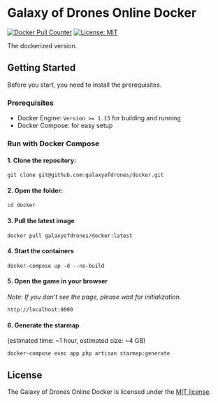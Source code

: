 # Galaxy of Drones Online Docker

[![Docker Pull Counter](https://img.shields.io/docker/pulls/galaxyofdrones/docker.svg)](https://hub.docker.com/r/galaxyofdrones/docker)
[![License: MIT](https://img.shields.io/badge/License-MIT-brightgreen.svg)](https://opensource.org/licenses/MIT)

The dockerized version.

## Getting Started

Before you start, you need to install the prerequisites.

### Prerequisites

- Docker Engine: `Version >= 1.13` for building and running
- Docker Compose: for easy setup

### Run with Docker Compose



#### 1. Clone the repository:

```
git clone git@github.com:galaxyofdrones/docker.git
```

#### 2. Open the folder:

```
cd docker
```

#### 3. Pull the latest image

```
docker pull galaxyofdrones/docker:latest
```

#### 4. Start the containers

```
docker-compose up -d --no-build
```

#### 5. Open the game in your browser

*Note: If you don't see the page, please wait for initialization.*

```
http://localhost:8000
```

#### 6. Generate the starmap

(estimated time: ~1 hour, estimated size: ~4 GB)

```
docker-compose exec app php artisan starmap:generate
```

## License

The Galaxy of Drones Online Docker is licensed under the [MIT license](http://opensource.org/licenses/MIT).
